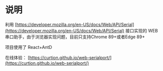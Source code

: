 # 说明

利用 [https://developer.mozilla.org/en-US/docs/Web/API/Serial](https://developer.mozilla.org/en-US/docs/Web/API/Serial) 接口实现的 WEB 串口助手，由于浏览器实现问题，目前只支持Chrome 89+或者Edge 89+



项目使用了 React+AntD



在线体验： [https://curtion.github.io/web-serialport/](https://curtion.github.io/web-serialport/)
